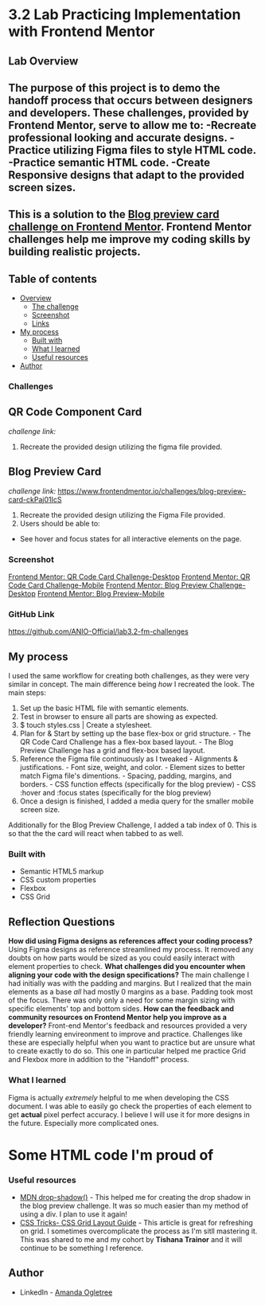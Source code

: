 
# 3.2 Lab Practicing Implementation with Frontend Mentor
## Lab Overview
The purpose of this project is to demo the handoff process that occurs between designers and developers. These challenges, provided by Frontend Mentor, serve to allow me to:
-Recreate professional looking and accurate designs.
-Practice utilizing Figma files to style HTML code.
-Practice semantic HTML code.
-Create Responsive designs that adapt to the provided screen sizes.
------------------------------------------------
This is a solution to the [Blog preview card challenge on Frontend Mentor](https://www.frontendmentor.io/challenges/blog-preview-card-ckPaj01IcS). Frontend Mentor challenges help me improve my coding skills by building realistic projects. 
------------------------------------------------
## Table of contents

- [Overview](#overview)
  - [The challenge](#the-challenge)
  - [Screenshot](#screenshot)
  - [Links](#links)
- [My process](#my-process)
  - [Built with](#built-with)
  - [What I learned](#what-i-learned)
  - [Useful resources](#useful-resources)
- [Author](#author)


### Challenges
## QR Code Component Card
*challenge link:* 
1. Recreate the provided design utilizing the figma file provided.

## Blog Preview Card
*challenge link:* https://www.frontendmentor.io/challenges/blog-preview-card-ckPaj01IcS
1. Recreate the provided design utilizing the Figma File provided.
2. Users should be able to:

- See hover and focus states for all interactive elements on the page.

### Screenshot

[Frontend Mentor: QR Code Card Challenge-Desktop](./qrcodecard-screeshot.png)
[Frontend Mentor: QR Code Card Challenge-Mobile](./qrcodecard-mobile-screeshot.png)
[Frontend Mentor: Blog Preview Challenge-Desktop](./blogpreview-screenshot.png)
[Frontend Mentor: Blog Preview-Mobile](./blogpreview-mobile-screeshot.png)

### GitHub Link
https://github.com/ANIO-Official/lab3.2-fm-challenges 

## My process
  I used the same workflow for creating both challenges, as they were very similar in concept.
  The main difference being *how* I recreated the look.
  The main steps: 
  1. Set up the basic HTML file with semantic elements.  
  2. Test in browser to ensure all parts are showing as expected.
  3. $ touch styles.css | Create a stylesheet. 
  4. Plan for & Start by setting up the base flex-box or grid structure.
    - The QR Code Card Challenge has a flex-box based layout.
    - The Blog Preview Challenge has a grid and flex-box based layout.
  5. Reference the Figma file continuously as I tweaked
    - Alignments & justifications.
    - Font size, weight, and color.
    - Element sizes to better match Figma file's dimentions.
    - Spacing, padding, margins, and borders.
    - CSS function effects (specifically for the blog preview)
    - CSS :hover and :focus states (specifically for the blog preview)
  6. Once a design is finished, I added a media query for the smaller mobile screen size.

  Additionally for the Blog Preview Challenge, I added a tab index of 0. This is so that the the card will react
  when tabbed to as well.
### Built with

- Semantic HTML5 markup
- CSS custom properties
- Flexbox
- CSS Grid

## Reflection Questions

**How did using Figma designs as references affect your coding process?**
Using Figma designs as reference streamlined my process. 
It removed any doubts on how parts would be sized as you could easily interact with element properties to check.
**What challenges did you encounter when aligning your code with the design specifications?**
The main challenge I had initially was with the padding and margins. But I realized that the main elements as a base
*all* had mostly 0 margins as a base. Padding took most of the focus. There was only only a need for some margin sizing
with specific elements' top and bottom sides.
**How can the feedback and community resources on Frontend Mentor help you improve as a developer?**
Front-end Mentor's feedback and resources provided a very friendly learning envireonment to improve and practice.
Challenges like these are especially helpful when you want to practice but are unsure what to create exactly to do so.
This one in particular helped me practice Grid and Flexbox more in addition to the "Handoff" process.
### What I learned

Figma is actually *extremely* helpful to me when developing the CSS document. 
I was able to easily go check the properties of each element to get **actual** pixel perfect accuracy.
I believe I will use it for more designs in the future. Especially more complicated ones. 

<h1>Some HTML code I'm proud of</h1>


### Useful resources

- [MDN drop-shadow()](https://developer.mozilla.org/en-US/docs/Web/CSS/filter-function/drop-shadow) - This helped me for creating the drop shadow in the blog preview challenge. It was so much easier than my method of using a div. I plan to use it again!
- [CSS Tricks- CSS Grid Layout Guide](https://css-tricks.com/snippets/css/complete-guide-grid) - This article is great for refreshing on grid. I sometimes overcomplicate the process as I'm sitll mastering it. This was shared to me and my cohort by **Tishana Trainor** and it will continue to be something I reference.


## Author

- LinkedIn - [Amanda Ogletree](https://www.linkedin.com/in/amanda-ogletree-a61b60168)
